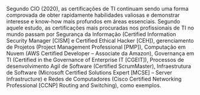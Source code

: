 

Segundo CIO (2020), as certificações de TI continuam sendo uma forma comprovada de obter rapidamente habilidades valiosas e demonstrar interesse e know-how mais profundos em áreas essenciais. Segundo aquele estudo, as certificações mais procuradas nos profissionais de TI no mundo passam por Segurança da Informação (Certified Information Security Manager [CISM] e Certified Ethical Hacker [CEH]), gerenciamento de Projetos (Project Management Professional [PMP]), Computação em Nuvem (AWS Certified Developer – Associate da Amazon), Governança em TI (Certified in the Governance of Enterprise IT [CGEIT]), Processos de desenvolvimento Agil de Software (Certified ScrumMaster), Infraestrutura de Software (Microsoft Certified Solutions Expert [MCSE] – Server Infrastructure) e Redes de Computadores (Cisco Certified Networking Professional [CCNP] Routing and Switching), como exemplos.